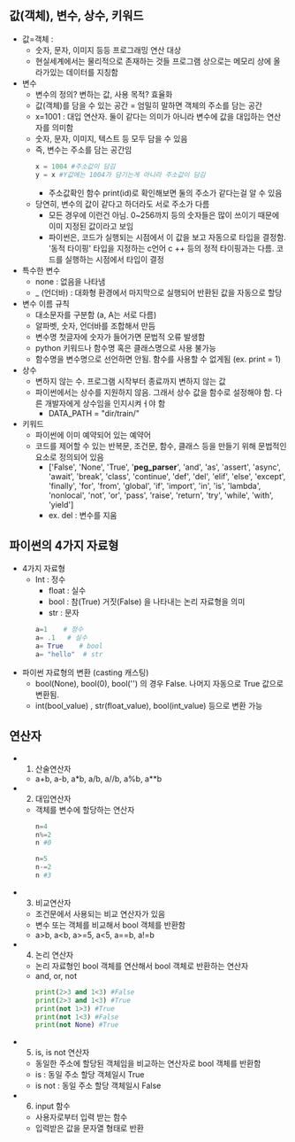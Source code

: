 
## 값(객체), 변수, 상수, 키워드

- 값=객체 : 
  - 숫자, 문자, 이미지 등등 프로그래밍 연산 대상 
  - 현실세계에서는 물리적으로 존재하는 것들 프로그램 상으로는 메모리 상에 올라가있는 데이터를 지칭함
- 변수
  - 변수의 정의? 변하는 값, 사용 목적? 효율화
  - 값(객체)를 담을 수 있는 공간 = 엄밀히 말하면 객체의 주소를 담는 공간
  - x=1001 : 대입 연산자. 둘이 같다는 의미가 아니라 변수에 값을 대입하는 연산자를 의미함
  - 숫자, 문자, 이미지, 텍스트 등 모두 담을 수 있음 
  - 즉, 변수는 주소를 담는 공간임
    ```python
    x = 1004 #주소값이 담김
    y = x #Y값에는 1004가 담기는게 아니라 주소값이 담김
    ```
    - 주소값확인 함수 print(id)로 확인해보면 둘의 주소가 같다는걸 알 수 있음 
  - 당연히, 변수의 값이 같다고 하더라도 서로 주소가 다름
    - 모든 경우에 이런건 아님. 0~256까지 등의 숫자들은 많이 쓰이기 때문에 이미 지정된 값이라고 보임
    - 파이썬은, 코드가 실행되는 시점에서 이 값을 보고 자동으로 타입을 결정함. '동적 타이핑' 타입을 지정하는 c언어 c ++ 등의 정적 타이핑과는 다름. 코드를 실행하는 시점에서 타입이 결정
- 특수한 변수
  - none : 없음을 나타냄
  - _ (언더바) : 대화형 환경에서 마지막으로 실행되어 반환된 값을 자동으로 할당
- 변수 이름 규칙 
  - 대소문자를 구분함 (a, A는 서로 다름)
  - 알파벳, 숫자, 언더바를 조합해서 만듬
  - 변수명 첫글자에 숫자가 들어가면 문법적 오류 발생함
  - python 키워드나 함수명 혹은 클래스명으로 사용 불가능 
  - 함수명을 변수명으로 선언하면 안됨. 함수를 사용할 수 없게됨 (ex. print = 1)
- 상수 
  - 변하지 않는 수. 프로그램 시작부터 종료까지 변하지 않는 값
  - 파이썬에서는 상수를 지원하지 않음. 그래서 상수 값을 함수로 설정해야 함. 다른 개발자에게 상수임을 인지시켜ㅓ야 함 
    - DATA_PATH = "dir/train/" 
- 키워드
  - 파이썬에 이미 예약되어 있는 예약어
  - 코드를 제어할 수 있는 반복문, 조건문, 함수, 클래스 등을 만들기 위해 문법적인 요소로 정의되어 있음 
    - ['False', 'None', 'True', '__peg_parser__', 'and', 'as', 'assert', 'async', 'await', 'break', 'class', 'continue', 'def', 'del', 'elif', 'else', 'except', 'finally', 'for', 'from', 'global', 'if', 'import', 'in', 'is', 'lambda', 'nonlocal', 'not', 'or', 'pass', 'raise', 'return', 'try', 'while', 'with', 'yield']
    - ex. del : 변수를 지움

## 파이썬의  4가지 자료형 
	
- 4가지 자료형
  - Int : 정수
	- float : 실수
	- bool : 참(True) 거짓(False) 을 나타내는 논리 자료형을 의미
	- str : 문자
    ```python
    a=1    # 정수 
    a= .1   # 실수
    a= True    # bool
    a= "hello"  # str
    ```
- 파이썬 자료형의 변환 (casting 캐스팅)
	- bool(None), bool(0), bool('') 의 경우 False. 나머지 자동으로 True 값으로 변환됨.
  - int(bool_value) , str(float_value), bool(int_value) 등으로 변환 가능

## 연산자 

- 1) 산술연산자
  - a+b, a-b, a*b, a/b, a//b, a%b, a**b
- 2) 대입연산자
  - 객체를 변수에 할당하는 연산자 
    ```python
    n=4
    n%=2
    n #0
    ```
    ```python
    n=5
    n-=2
    n #3
    ```
- 3) 비교연산자 
  - 조건문에서 사용되는 비교 연산자가 있음
  - 변수 또는 객체를 비교해서 bool 객체를 반환함
  - a>b, a<b, a>=5, a<5, a==b, a!=b
- 4) 논리 연산자
  - 논리 자료형인 bool 객체를 연산해서 bool 객체로 반환하는 연산자 
  - and, or, not
    ```python
    print(2>3 and 1<3) #False
    print(2>3 and 1<3) #True
    print(not 1>3) #True
    print(not 1<3) #False
    print(not None) #True
    ```
- 5) is, is not 연산자 
  - 동일한 주소에 할당된 객체임을 비교하는 연산자로 bool 객체를 반환함
  - is : 동일 주소 할당 객체일시 True
  - is not : 동일 주소 할당 객체일시 False
- 6) input 함수 
  - 사용자로부터 입력 받는 함수
  - 입력받은 값을 문자열 형태로 반환
